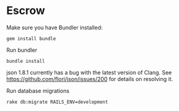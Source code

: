 Escrow
======

Make sure you have Bundler installed:

`gem install bundle`

Run bundler

`bundle install`

json 1.8.1 currently has a bug with the latest version of Clang. See https://github.com/flori/json/issues/200 for details on resolving it.

Run database migrations

`rake db:migrate RAILS_ENV=development`
